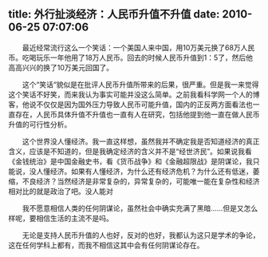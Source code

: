 title: 外行扯淡经济：人民币升值不升值
date: 2010-06-25 07:07:06
---

　　最近经常流行这么一个笑话：一个美国人来中国，用10万美元换了68万人民币。吃喝玩乐一年他用了18万人民币。回去的时候人民币升值到1：5了，然后他高高兴兴的换了10万美元回国了。

　　这个“笑话“貌似是在批评人民币升值所带来的后果，很严重。但是我一来觉得这个笑话不好笑，而来我认为事实可能并没这么简单。之前我看科学网一个人的博客，他说不仅仅是因为国外压力导致人民币可能升值，国内的正反两方面看法也一直存在，人民币具体升值不升值也一直有人在研究，包括他提到他一直在做人民币升值的可行性分析。

　　这个世界没人懂经济。我一直这样想，虽然我并不确定我是否知道经济的真正含义，应该是不知道的，但是我确定经济的含义并不是“经世济民”。如果说我看《金钱统治》是中国金融史书，看《货币战争》和《金融超限战》是阴谋论，我只能说，没人懂经济。如果有人懂经济，为什么还有经济危机？为什么还有低迷，萎缩，不良经济？当然经济是非常复杂的，异常复杂的，可能唯一能在复杂性和经济相对比的就是政治了吧。没人能对

　　我不愿意相信人类的任何阴谋论，虽然社会中确实充满了黑暗……但是又怎么样呢，要相信生活的主流不是吗。

　　无论是支持人民币升值的人也好，反对的也好，我都认为这只是学术的争论，这在任何学科上都有，而我不相信这其中会有任何阴谋论存在。